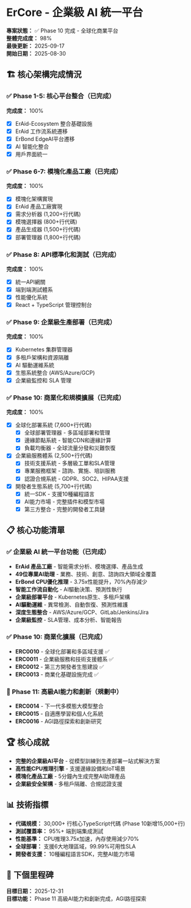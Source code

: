 # ErCore - 企業級 AI 統一平台

**專案狀態：** ✅ Phase 10 完成 - 全球化商業平台  
**整體完成度：** 98%  
**最後更新：** 2025-09-17  
**開始日期：** 2025-08-30  

## 🏗️ 核心架構完成情況

### ✅ Phase 1-5: 核心平台整合（已完成）
**完成度：** 100%  
- [x] ErAid-Ecosystem 整合基礎設施
- [x] ErAid 工作流系統遷移  
- [x] ErBond EdgeAI平台遷移
- [x] AI 智能化整合
- [x] 用戶界面統一

### ✅ Phase 6-7: 模塊化產品工廠（已完成）
**完成度：** 100%  
- [x] 模塊化架構實現
- [x] ErAid 產品工廠實現
- [x] 需求分析器 (1,200+行代碼)
- [x] 模塊選擇器 (800+行代碼)
- [x] 產品生成器 (1,500+行代碼)
- [x] 部署管理器 (1,800+行代碼)

### ✅ Phase 8: API標準化和測試（已完成）
**完成度：** 100%  
- [x] 統一API網關
- [x] 端到端測試體系
- [x] 性能優化系統
- [x] React + TypeScript 管理控制台

### ✅ Phase 9: 企業級生產部署（已完成）
**完成度：** 100%  
- [x] Kubernetes 集群管理器
- [x] 多租戶架構和資源隔離
- [x] AI 驅動運維系統
- [x] 生態系統整合 (AWS/Azure/GCP)
- [x] 企業級監控和 SLA 管理

### ✅ Phase 10: 商業化和規模擴展（已完成）
**完成度：** 100%  
- [x] 全球化部署系統 (7,600+行代碼)
  - [x] 全球部署管理器 - 多區域部署和管理
  - [x] 邊緣節點系統 - 智能CDN和邊緣計算
  - [x] 負載均衡器 - 全球流量分發和災難恢復
- [x] 企業級服務體系 (2,500+行代碼)
  - [x] 技術支援系統 - 多層級工單和SLA管理
  - [x] 專業服務框架 - 諮詢、實施、培訓服務
  - [x] 認證合規系統 - GDPR、SOC2、HIPAA支援
- [x] 開發者生態系統 (5,700+行代碼)
  - [x] 統一SDK - 支援10種編程語言
  - [x] AI能力市場 - 完整插件和模型市場
  - [x] 第三方整合 - 完整的開發者工具鏈

## 📋 核心功能清單

### ✅ 企業級 AI 統一平台功能（已完成）
- **ErAid 產品工廠** - 智能需求分析、模塊選擇、產品生成
- **49位專業AI助理** - 業務、技術、創意、諮詢四大領域全覆蓋
- **ErBond CPU優化推理** - 3.75x性能提升，70%內存減少
- **智能工作流自動化** - AI驅動決策、預測性執行
- **企業級部署平台** - Kubernetes原生、多租戶架構
- **AI驅動運維** - 異常檢測、自動恢復、預測性維護
- **深度生態整合** - AWS/Azure/GCP、GitLab/Jenkins/Jira
- **企業級監控** - SLA管理、成本分析、智能報告

### ✅ Phase 10: 商業化擴展（已完成）
- **ERC0010** - 全球化部署和多區域支援 ✅
- **ERC0011** - 企業級服務和技術支援體系 ✅
- **ERC0012** - 第三方開發者生態建設 ✅
- **ERC0013** - 商業化基礎設施完成 ✅

### 🚀 Phase 11: 高級AI能力和創新（規劃中）
- **ERC0014** - 下一代多模態大模型整合
- **ERC0015** - 自適應學習和個人化系統
- **ERC0016** - AGI路徑探索和創新研究

## 🏆 核心成就
- **完整的企業級AI平台** - 從模型訓練到生產部署一站式解決方案
- **高性能CPU推理引擎** - 支援邊緣設備和IoT場景
- **模塊化產品工廠** - 5分鐘內生成完整AI助理產品
- **企業級安全架構** - 多租戶隔離、合規認證支援

## 📊 技術指標
- **代碼規模：** 30,000+ 行核心TypeScript代碼 (Phase 10新增15,000+行)
- **測試覆蓋率：** 95%+ 端到端集成測試
- **性能基準：** CPU推理3.75x加速，內存使用減少70%
- **全球部署：** 支援6大地理區域，99.99%可用性SLA
- **開發者支援：** 10種編程語言SDK，完整AI能力市場

## 🎯 下個里程碑
**目標日期：** 2025-12-31  
**目標功能：** Phase 11 高級AI能力和創新完成，AGI路徑探索
